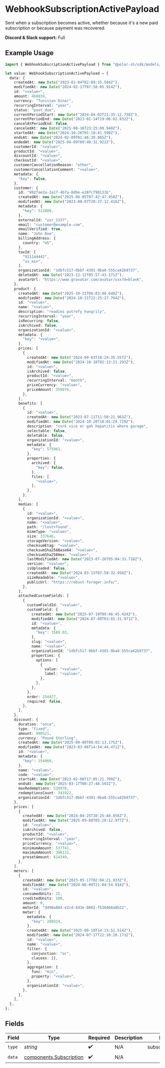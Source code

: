 # WebhookSubscriptionActivePayload

Sent when a subscription becomes active,
whether because it's a new paid subscription or because payment was recovered.

**Discord & Slack support:** Full

## Example Usage

```typescript
import { WebhookSubscriptionActivePayload } from "@polar-sh/sdk/models/components/webhooksubscriptionactivepayload.js";

let value: WebhookSubscriptionActivePayload = {
  data: {
    createdAt: new Date("2023-01-04T02:09:35.584Z"),
    modifiedAt: new Date("2024-02-17T07:58:05.914Z"),
    id: "<value>",
    amount: 468834,
    currency: "Tunisian Dinar",
    recurringInterval: "year",
    status: "past_due",
    currentPeriodStart: new Date("2024-04-02T21:35:12.738Z"),
    currentPeriodEnd: new Date("2023-01-14T19:06:02.832Z"),
    cancelAtPeriodEnd: false,
    canceledAt: new Date("2025-08-16T23:25:09.940Z"),
    startedAt: new Date("2024-10-26T01:10:41.598Z"),
    endsAt: new Date("2024-02-09T01:46:30.865Z"),
    endedAt: new Date("2025-04-09T09:40:32.922Z"),
    customerId: "<value>",
    productId: "<value>",
    discountId: "<value>",
    checkoutId: "<value>",
    customerCancellationReason: "other",
    customerCancellationComment: "<value>",
    metadata: {
      "key": false,
    },
    customer: {
      id: "992fae2a-2a17-4b7a-8d9e-e287cf90131b",
      createdAt: new Date("2025-04-05T07:42:47.950Z"),
      modifiedAt: new Date("2023-08-07T20:37:12.416Z"),
      metadata: {
        "key": 512800,
      },
      externalId: "usr_1337",
      email: "customer@example.com",
      emailVerified: true,
      name: "John Doe",
      billingAddress: {
        country: "US",
      },
      taxId: [
        "911144442",
        "us_ein",
      ],
      organizationId: "1dbfc517-0bbf-4301-9ba8-555ca42b9737",
      deletedAt: new Date("2023-12-12T05:57:43.171Z"),
      avatarUrl: "https://www.gravatar.com/avatar/xxx?d=blank",
    },
    product: {
      createdAt: new Date("2025-10-21T06:03:48.648Z"),
      modifiedAt: new Date("2024-10-21T22:25:27.704Z"),
      id: "<value>",
      name: "<value>",
      description: "readies putrefy hungrily",
      recurringInterval: "year",
      isRecurring: false,
      isArchived: false,
      organizationId: "<value>",
      metadata: {
        "key": "<value>",
      },
      prices: [
        {
          createdAt: new Date("2024-09-03T18:24:35.557Z"),
          modifiedAt: new Date("2024-10-18T02:13:21.293Z"),
          id: "<value>",
          isArchived: false,
          productId: "<value>",
          recurringInterval: "month",
          priceCurrency: "<value>",
          priceAmount: 359078,
        },
      ],
      benefits: [
        {
          id: "<value>",
          createdAt: new Date("2023-07-11T11:58:21.963Z"),
          modifiedAt: new Date("2024-10-28T18:01:24.729Z"),
          description: "cork vice er gah hepatitis where garage",
          selectable: false,
          deletable: false,
          organizationId: "<value>",
          metadata: {
            "key": 575961,
          },
          properties: {
            archived: {
              "key": false,
            },
            files: [
              "<value>",
            ],
          },
        },
      ],
      medias: [
        {
          id: "<value>",
          organizationId: "<value>",
          name: "<value>",
          path: "/lost+found",
          mimeType: "<value>",
          size: 337646,
          storageVersion: "<value>",
          checksumEtag: "<value>",
          checksumSha256Base64: "<value>",
          checksumSha256Hex: "<value>",
          lastModifiedAt: new Date("2023-07-26T05:04:33.718Z"),
          version: "<value>",
          isUploaded: false,
          createdAt: new Date("2024-03-15T07:58:32.950Z"),
          sizeReadable: "<value>",
          publicUrl: "https://robust-forager.info/",
        },
      ],
      attachedCustomFields: [
        {
          customFieldId: "<value>",
          customField: {
            createdAt: new Date("2025-07-19T09:46:45.424Z"),
            modifiedAt: new Date("2024-07-08T03:01:31.971Z"),
            id: "<value>",
            metadata: {
              "key": 1589.03,
            },
            slug: "<value>",
            name: "<value>",
            organizationId: "1dbfc517-0bbf-4301-9ba8-555ca42b9737",
            properties: {
              options: [
                {
                  value: "<value>",
                  label: "<value>",
                },
              ],
            },
          },
          order: 254427,
          required: false,
        },
      ],
    },
    discount: {
      duration: "once",
      type: "fixed",
      amount: 990521,
      currency: "Pound Sterling",
      createdAt: new Date("2025-09-09T09:02:13.175Z"),
      modifiedAt: new Date("2023-03-06T14:54:44.471Z"),
      id: "<value>",
      metadata: {
        "key": 254060,
      },
      name: "<value>",
      code: "<value>",
      startsAt: new Date("2023-02-06T17:05:21.709Z"),
      endsAt: new Date("2025-03-17T00:27:48.593Z"),
      maxRedemptions: 520978,
      redemptionsCount: 341922,
      organizationId: "1dbfc517-0bbf-4301-9ba8-555ca42b9737",
    },
    prices: [
      {
        createdAt: new Date("2024-04-25T10:25:40.856Z"),
        modifiedAt: new Date("2025-09-08T05:28:12.977Z"),
        id: "<value>",
        isArchived: false,
        productId: "<value>",
        recurringInterval: "year",
        priceCurrency: "<value>",
        minimumAmount: 537741,
        maximumAmount: 396131,
        presetAmount: 614349,
      },
    ],
    meters: [
      {
        createdAt: new Date("2023-05-17T02:04:21.933Z"),
        modifiedAt: new Date("2024-06-09T21:04:54.918Z"),
        id: "<value>",
        consumedUnits: 25,
        creditedUnits: 100,
        amount: 0,
        meterId: "d498a884-e2cd-4d3e-8002-f536468a8b22",
        meter: {
          metadata: {
            "key": 288924,
          },
          createdAt: new Date("2025-09-10T14:15:51.514Z"),
          modifiedAt: new Date("2024-07-17T22:10:20.173Z"),
          id: "<value>",
          name: "<value>",
          filter: {
            conjunction: "or",
            clauses: [],
          },
          aggregation: {
            func: "min",
            property: "<value>",
          },
          organizationId: "<value>",
        },
      },
    ],
  },
};
```

## Fields

| Field                                                              | Type                                                               | Required                                                           | Description                                                        | Example                                                            |
| ------------------------------------------------------------------ | ------------------------------------------------------------------ | ------------------------------------------------------------------ | ------------------------------------------------------------------ | ------------------------------------------------------------------ |
| `type`                                                             | *string*                                                           | :heavy_check_mark:                                                 | N/A                                                                | subscription.active                                                |
| `data`                                                             | [components.Subscription](../../models/components/subscription.md) | :heavy_check_mark:                                                 | N/A                                                                |                                                                    |